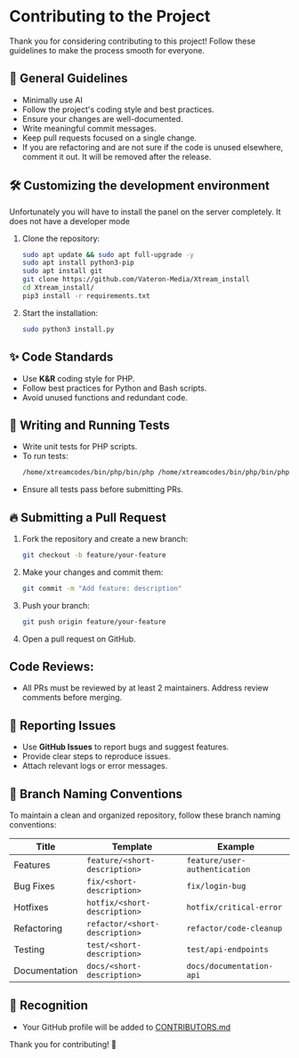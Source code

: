 # Contributing to the Project

Thank you for considering contributing to this project! Follow these guidelines to make the process smooth for everyone.

## 📌 General Guidelines
- Minimally use AI
- Follow the project's coding style and best practices.
- Ensure your changes are well-documented.
- Write meaningful commit messages.
- Keep pull requests focused on a single change.
- If you are refactoring and are not sure if the code is unused elsewhere, comment it out. It will be removed after the release.

## 🛠️ Customizing the development environment
Unfortunately you will have to install the panel on the server completely. It does not have a developer mode
1. Clone the repository:
   ```sh
   sudo apt update && sudo apt full-upgrade -y
   sudo apt install python3-pip
   sudo apt install git
   git clone https://github.com/Vateron-Media/Xtream_install
   cd Xtream_install/
   pip3 install -r requirements.txt
   ```
2. Start the installation:
   ```sh
   sudo python3 install.py
   ```

## ✨ Code Standards
- Use **K&R** coding style for PHP.
- Follow best practices for Python and Bash scripts.
- Avoid unused functions and redundant code.

## 🧪 Writing and Running Tests
- Write unit tests for PHP scripts.
- To run tests:
  ```sh
  /home/xtreamcodes/bin/php/bin/php /home/xtreamcodes/bin/php/bin/phpunit-9.6.21.phar --configuration /home/xtreamcodes/tests/phpunit.xml 
  ```
- Ensure all tests pass before submitting PRs.

## 🔥 Submitting a Pull Request

1. Fork the repository and create a new branch:
   ```sh
   git checkout -b feature/your-feature
   ```
2. Make your changes and commit them:
   ```sh
   git commit -m "Add feature: description"
   ```
3. Push your branch:
   ```sh
   git push origin feature/your-feature
   ```
4. Open a pull request on GitHub.

## Code Reviews:
- All PRs must be reviewed by at least 2 maintainers. Address review comments before merging.

## 🚀 Reporting Issues
- Use **GitHub Issues** to report bugs and suggest features.
- Provide clear steps to reproduce issues.
- Attach relevant logs or error messages.

## 🔀 Branch Naming Conventions
To maintain a clean and organized repository, follow these branch naming conventions:

| Title           | Template                       | Example                        |
|-----------------|--------------------------------|--------------------------------|
| Features        | `feature/<short-description>`  | `feature/user-authentication`  |
| Bug Fixes       | `fix/<short-description>`      | `fix/login-bug`                |
| Hotfixes        | `hotfix/<short-description>`   | `hotfix/critical-error`        |
| Refactoring     | `refactor/<short-description>` | `refactor/code-cleanup`        |
| Testing         | `test/<short-description>`     | `test/api-endpoints`           |
| Documentation   | `docs/<short-description>`     | `docs/documentation-api`       |

## 🌟 Recognition
- Your GitHub profile will be added to [CONTRIBUTORS.md](CONTRIBUTORS.md)

Thank you for contributing! 🎉
